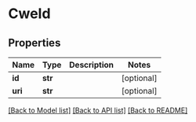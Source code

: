# CweId

## Properties

| Name    | Type    | Description | Notes      |
| ------- | ------- | ----------- | ---------- |
| **id**  | **str** |             | [optional] |
| **uri** | **str** |             | [optional] |

[[Back to Model list]](../README.md#documentation-for-models) [[Back to API list]](../README.md#documentation-for-api-endpoints) [[Back to README]](../README.md)
